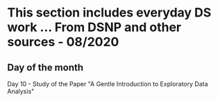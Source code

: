 # This section includes everyday DS work ... From DSNP and other sources - 08/2020
## Day of the month

Day 10 - Study of the Paper "A Gentle Introduction to Exploratory Data Analysis"



